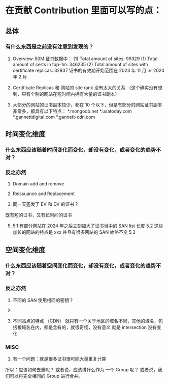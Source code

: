 
# 在贡献 Contribution 里面可以写的点：

## 总体
### 有什么东西是之前没有注意到发现的？

1. Overview-50M 证书数据中：
    (1) Total amount of sites: 99329
    (1) Total amount of certs in top-1m: 346235
    (2) Total amount of sites with certificate replicas: 32837
    证书的有效期开始范围在 2023 年 11 月 ☞ 2024 年 2 月

2. Certificate Replicas 和 网站的 site rank 没有太大的关系
（这个确实没有想到，只有个别的网站在短时间内拥有大量的证书副本）

3. 大部分的网站的证书副本较少，都在 10 个以下，但是有部分的网站证书副本非常多，都具有以下特点：
    *.mongodb.net
    *.usatoday.com
    *.gannettdigital.com
    *.gannett-cdn.com

## 时间变化维度
### 什么东西应该随着时间变化而变化，却没有变化，或者变化的趋势不对？
### 反之亦然

1. Domain add and remove

2. Reissuance and Replacement

3. 同一天签发了 EV 和 DV 的证书？

既有短的证书，又有长时间的证书

5. 
    5.1 有部分网站在 2024 年之后立刻加大了证书当中的 SAN list 长度
    5.2 这些加长的网站的特点是 xxx
        并且有很多网站的 SAN 始终不变
    5.3 



## 空间变化维度
### 什么东西应该随着空间变化而变化，却没有变化，或者变化的趋势不对？
### 反之亦然

1. 不同的 SAN 使用相同的密钥？

2. 

3. 不同站点的特点 （CDN） 就只有一个关于地区的域名不同，其他的域名，包括根域名在内，都是含有的，就很奇怪，没有意义
就是 intersection 没有变化


### MISC

1. 有一个问题：就是很多证书很可能大量重复计算

所以：应该如何去重呢？
或者说，应该讲什么作为 一个 Group 呢？
或者说，我们可以将完全相同的 Group 进行合并。

